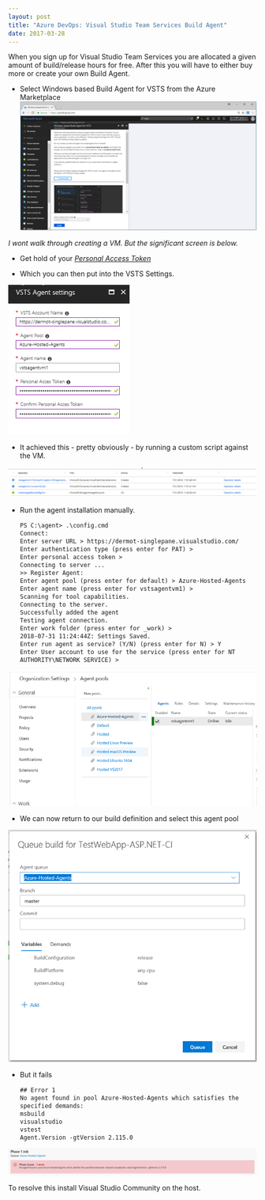 ```yaml
---
layout: post
title: "Azure DevOps: Visual Studio Team Services Build Agent"
date: 2017-03-28
---
```


When you sign up for Visual Studio Team Services you are allocated a given amount of build/release hours for free.  After this you will have to either buy more or create your own Build Agent.

- Select Windows based Build Agent for VSTS from the Azure Marketplace
![](/images/New-Windows-Build-Agent-01-01.png)

*I wont walk through creating a VM.  But the significant screen is below.*

- Get hold of your _[Personal Access Token](https://docs.microsoft.com/en-us/vsts/organizations/accounts/use-personal-access-tokens-to-authenticate?view=vsts)_

- Which you can then put into the VSTS Settings.

![](/images/New-Windows-Build-Agent-02.png)

- It achieved this - pretty obviously - by running a custom script against the VM.

![](/images/New-Windows-Build-Agent-03.png)

- Run the agent installation manually.

      PS C:\agent> .\config.cmd
      Connect:
      Enter server URL > https://dermot-singlepane.visualstudio.com/
      Enter authentication type (press enter for PAT) >
      Enter personal access token > 
      Connecting to server ...
      >> Register Agent:
      Enter agent pool (press enter for default) > Azure-Hosted-Agents
      Enter agent name (press enter for vstsagentvm1) >
      Scanning for tool capabilities.
      Connecting to the server.
      Successfully added the agent
      Testing agent connection.
      Enter work folder (press enter for _work) >
      2018-07-31 11:24:44Z: Settings Saved.
      Enter run agent as service? (Y/N) (press enter for N) > Y
      Enter User account to use for the service (press enter for NT AUTHORITY\NETWORK SERVICE) >

![](/images/New-Windows-Build-Agent-04.png)

- We can now return to our build definition and select this agent pool

![](/images/New-Windows-Build-Agent-05.png)

- But it fails

      ## Error 1
      No agent found in pool Azure-Hosted-Agents which satisfies the specified demands:
      msbuild
      visualstudio
      vstest
      Agent.Version -gtVersion 2.115.0 

![](/images/New-Windows-Build-Agent-06.png)

To resolve this install Visual Studio Community on the host.